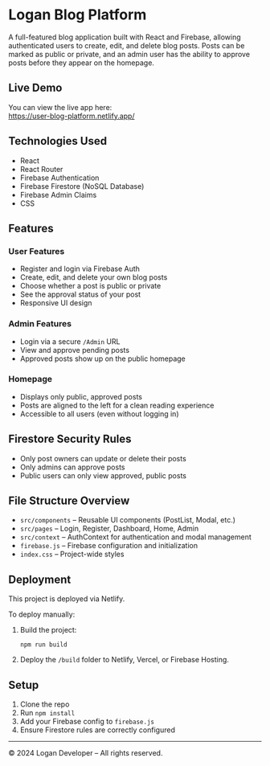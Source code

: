 
# Logan Blog Platform

A full-featured blog application built with React and Firebase, allowing authenticated users to create, edit, and delete blog posts. Posts can be marked as public or private, and an admin user has the ability to approve posts before they appear on the homepage.

## Live Demo

You can view the live app here:  
https://user-blog-platform.netlify.app/

## Technologies Used

- React
- React Router
- Firebase Authentication
- Firebase Firestore (NoSQL Database)
- Firebase Admin Claims
- CSS

## Features

### User Features
- Register and login via Firebase Auth
- Create, edit, and delete your own blog posts
- Choose whether a post is public or private
- See the approval status of your post
- Responsive UI design

### Admin Features
- Login via a secure `/Admin` URL
- View and approve pending posts
- Approved posts show up on the public homepage

### Homepage
- Displays only public, approved posts
- Posts are aligned to the left for a clean reading experience
- Accessible to all users (even without logging in)

## Firestore Security Rules

- Only post owners can update or delete their posts
- Only admins can approve posts
- Public users can only view approved, public posts

## File Structure Overview

- `src/components` – Reusable UI components (PostList, Modal, etc.)
- `src/pages` – Login, Register, Dashboard, Home, Admin
- `src/context` – AuthContext for authentication and modal management
- `firebase.js` – Firebase configuration and initialization
- `index.css` – Project-wide styles

## Deployment

This project is deployed via Netlify.

To deploy manually:

1. Build the project:
   ```
   npm run build
   ```
2. Deploy the `/build` folder to Netlify, Vercel, or Firebase Hosting.

## Setup

1. Clone the repo
2. Run `npm install`
3. Add your Firebase config to `firebase.js`
4. Ensure Firestore rules are correctly configured

---

© 2024 Logan Developer – All rights reserved.
